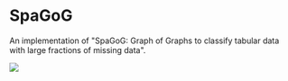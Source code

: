 # SpaGoG
An implementation of "SpaGoG: Graph of Graphs to classify tabular data with large fractions of missing data".

<image src="/figures/GoG Paper - Fig 2.pdf">
